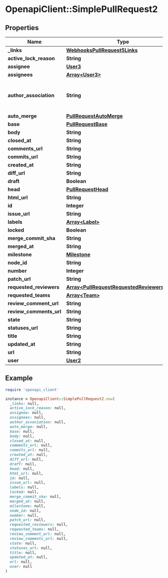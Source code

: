 # OpenapiClient::SimplePullRequest2

## Properties

| Name | Type | Description | Notes |
| ---- | ---- | ----------- | ----- |
| **_links** | [**WebhooksPullRequest5Links**](WebhooksPullRequest5Links.md) |  |  |
| **active_lock_reason** | **String** |  |  |
| **assignee** | [**User3**](User3.md) |  |  |
| **assignees** | [**Array&lt;User3&gt;**](User3.md) |  |  |
| **author_association** | **String** | How the author is associated with the repository. |  |
| **auto_merge** | [**PullRequestAutoMerge**](PullRequestAutoMerge.md) |  |  |
| **base** | [**PullRequestBase**](PullRequestBase.md) |  |  |
| **body** | **String** |  |  |
| **closed_at** | **String** |  |  |
| **comments_url** | **String** |  |  |
| **commits_url** | **String** |  |  |
| **created_at** | **String** |  |  |
| **diff_url** | **String** |  |  |
| **draft** | **Boolean** |  |  |
| **head** | [**PullRequestHead**](PullRequestHead.md) |  |  |
| **html_url** | **String** |  |  |
| **id** | **Integer** |  |  |
| **issue_url** | **String** |  |  |
| **labels** | [**Array&lt;Label&gt;**](Label.md) |  |  |
| **locked** | **Boolean** |  |  |
| **merge_commit_sha** | **String** |  |  |
| **merged_at** | **String** |  |  |
| **milestone** | [**Milestone**](Milestone.md) |  |  |
| **node_id** | **String** |  |  |
| **number** | **Integer** |  |  |
| **patch_url** | **String** |  |  |
| **requested_reviewers** | [**Array&lt;PullRequestRequestedReviewersInner&gt;**](PullRequestRequestedReviewersInner.md) |  |  |
| **requested_teams** | [**Array&lt;Team&gt;**](Team.md) |  |  |
| **review_comment_url** | **String** |  |  |
| **review_comments_url** | **String** |  |  |
| **state** | **String** |  |  |
| **statuses_url** | **String** |  |  |
| **title** | **String** |  |  |
| **updated_at** | **String** |  |  |
| **url** | **String** |  |  |
| **user** | [**User2**](User2.md) |  |  |

## Example

```ruby
require 'openapi_client'

instance = OpenapiClient::SimplePullRequest2.new(
  _links: null,
  active_lock_reason: null,
  assignee: null,
  assignees: null,
  author_association: null,
  auto_merge: null,
  base: null,
  body: null,
  closed_at: null,
  comments_url: null,
  commits_url: null,
  created_at: null,
  diff_url: null,
  draft: null,
  head: null,
  html_url: null,
  id: null,
  issue_url: null,
  labels: null,
  locked: null,
  merge_commit_sha: null,
  merged_at: null,
  milestone: null,
  node_id: null,
  number: null,
  patch_url: null,
  requested_reviewers: null,
  requested_teams: null,
  review_comment_url: null,
  review_comments_url: null,
  state: null,
  statuses_url: null,
  title: null,
  updated_at: null,
  url: null,
  user: null
)
```

